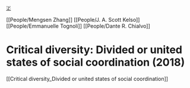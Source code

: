 [🇿](zotero://select/library/items/FSLZRE66)

[[People/Mengsen Zhang]] [[People/J. A. Scott Kelso]] [[People/Emmanuelle Tognoli]] [[People/Dante R. Chialvo]] 
# Critical diversity: Divided or united states of social coordination (2018)

[[Critical diversity_Divided or united states of social coordination]]